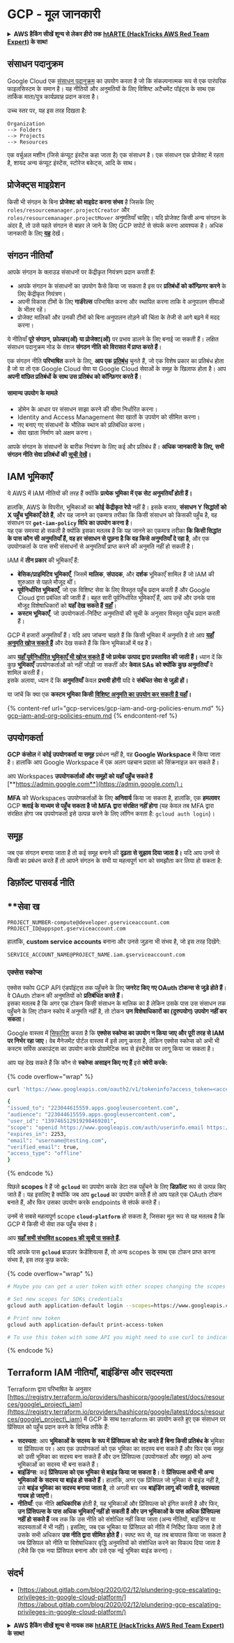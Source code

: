 # GCP - मूल जानकारी

<details>

<summary><strong>AWS हैकिंग सीखें शून्य से लेकर हीरो तक</strong> <a href="https://training.hacktricks.xyz/courses/arte"><strong>htARTE (HackTricks AWS Red Team Expert)</strong></a><strong> के साथ!</strong></summary>

HackTricks का समर्थन करने के अन्य तरीके:

* यदि आप चाहते हैं कि आपकी **कंपनी का विज्ञापन HackTricks में दिखाई दे** या **HackTricks को PDF में डाउनलोड करें**, तो [**सब्सक्रिप्शन प्लान्स**](https://github.com/sponsors/carlospolop) देखें!
* [**आधिकारिक PEASS & HackTricks स्वैग**](https://peass.creator-spring.com) प्राप्त करें
* [**The PEASS Family**](https://opensea.io/collection/the-peass-family) की खोज करें, हमारा विशेष [**NFTs**](https://opensea.io/collection/the-peass-family) संग्रह
* 💬 [**Discord group**](https://discord.gg/hRep4RUj7f) में **शामिल हों** या [**telegram group**](https://t.me/peass) में या **Twitter** 🐦 पर **मुझे फॉलो** करें [**@carlospolopm**](https://twitter.com/carlospolopm)**.**
* **HackTricks** के [**github repos**](https://github.com/carlospolop/hacktricks) और [**HackTricks Cloud**](https://github.com/carlospolop/hacktricks-cloud) में PRs सबमिट करके अपनी हैकिंग ट्रिक्स शेयर करें।

</details>

## **संसाधन पदानुक्रम**

Google Cloud एक [संसाधन पदानुक्रम](https://cloud.google.com/resource-manager/docs/cloud-platform-resource-hierarchy) का उपयोग करता है जो कि संकल्पनात्मक रूप से एक पारंपरिक फाइलसिस्टम के समान है। यह नीतियों और अनुमतियों के लिए विशिष्ट अटैचमेंट पॉइंट्स के साथ एक तार्किक माता/पुत्र कार्यप्रवाह प्रदान करता है।

उच्च स्तर पर, यह इस तरह दिखता है:
```
Organization
--> Folders
--> Projects
--> Resources
```
एक वर्चुअल मशीन (जिसे कंप्यूट इंस्टेंस कहा जाता है) एक संसाधन है। एक संसाधन एक प्रोजेक्ट में रहता है, शायद अन्य कंप्यूट इंस्टेंस, स्टोरेज बकेट्स, आदि के साथ।

## **प्रोजेक्ट्स माइग्रेशन**

किसी भी संगठन के बिना **प्रोजेक्ट को माइग्रेट करना संभव** है जिसके लिए `roles/resourcemanager.projectCreator` और `roles/resourcemanager.projectMover` अनुमतियाँ चाहिए। यदि प्रोजेक्ट किसी अन्य संगठन के अंदर है, तो उसे पहले संगठन से बाहर ले जाने के लिए GCP सपोर्ट से संपर्क करना आवश्यक है। अधिक जानकारी के लिए [**यह**](https://medium.com/google-cloud/migrating-a-project-from-one-organization-to-another-gcp-4b37a86dd9e6) देखें।

## **संगठन नीतियाँ**

आपके संगठन के क्लाउड संसाधनों पर केंद्रीकृत नियंत्रण प्रदान करती हैं:

* आपके संगठन के संसाधनों का उपयोग कैसे किया जा सकता है इस पर **प्रतिबंधों को कॉन्फ़िगर करने** के लिए केंद्रीकृत नियंत्रण।
* अपनी विकास टीमों के लिए **गार्डरेल्स** परिभाषित करना और स्थापित करना ताकि वे अनुपालन सीमाओं के भीतर रहें।
* प्रोजेक्ट मालिकों और उनकी टीमों को बिना अनुपालन तोड़ने की चिंता के तेजी से आगे बढ़ने में मदद करना।

ये नीतियाँ **पूरे संगठन, फ़ोल्डर(ओं) या प्रोजेक्ट(ओं)** पर प्रभाव डालने के लिए बनाई जा सकती हैं। लक्षित संसाधन पदानुक्रम नोड के वंशज **संगठन नीति को विरासत में प्राप्त करते हैं**।

एक संगठन नीति **परिभाषित** करने के लिए, **आप एक** [**प्रतिबंध**](https://cloud.google.com/resource-manager/docs/organization-policy/overview#constraints) चुनते हैं, जो एक विशेष प्रकार का प्रतिबंध होता है जो या तो एक Google Cloud सेवा या Google Cloud सेवाओं के समूह के खिलाफ होता है। आप **अपनी वांछित प्रतिबंधों के साथ उस प्रतिबंध को कॉन्फ़िगर करते हैं**।

#### सामान्य उपयोग के मामले <a href="#common_use_cases" id="common_use_cases"></a>

* डोमेन के आधार पर संसाधन साझा करने की सीमा निर्धारित करना।
* Identity and Access Management सेवा खातों के उपयोग को सीमित करना।
* नए बनाए गए संसाधनों के भौतिक स्थान को प्रतिबंधित करना।
* सेवा खाता निर्माण को अक्षम करना।

आपके संगठन के संसाधनों के बारीक नियंत्रण के लिए कई और प्रतिबंध हैं। **अधिक जानकारी के लिए, सभी संगठन नीति सेवा प्रतिबंधों की** [**सूची देखें**](https://cloud.google.com/resource-manager/docs/organization-policy/org-policy-constraints)**।**

## **IAM भूमिकाएँ**

ये AWS में IAM नीतियों की तरह हैं क्योंकि **प्रत्येक भूमिका में एक सेट अनुमतियाँ होती हैं।**

हालांकि, AWS के विपरीत, भूमिकाओं का **कोई केंद्रीकृत रेपो** नहीं है। इसके बजाय, **संसाधन Y सिद्धांतों को X पहुँच भूमिकाएँ देते हैं**, और यह जानने का एकमात्र तरीका कि किसी संसाधन को किसकी पहुँच है, वह संसाधन पर **`get-iam-policy` विधि का उपयोग करना है**।\
यह एक समस्या हो सकती है क्योंकि इसका मतलब है कि यह जानने का एकमात्र तरीका **कि किसी सिद्धांत के पास कौन सी अनुमतियाँ हैं, वह हर संसाधन से पूछना है कि वह किसे अनुमतियाँ दे रहा है**, और एक उपयोगकर्ता के पास सभी संसाधनों से अनुमतियाँ प्राप्त करने की अनुमति नहीं हो सकती है।

IAM में **तीन प्रकार** की भूमिकाएँ हैं:

* **बेसिक/प्राइमिटिव भूमिकाएँ**, जिसमें **मालिक**, **संपादक**, और **दर्शक** भूमिकाएँ शामिल हैं जो IAM की शुरुआत से पहले मौजूद थीं।
* **पूर्वनिर्धारित भूमिकाएँ**, जो एक विशिष्ट सेवा के लिए विस्तृत पहुँच प्रदान करती हैं और Google Cloud द्वारा प्रबंधित की जाती हैं। बहुत सारी पूर्वनिर्धारित भूमिकाएँ हैं, आप उन्हें और उनके पास मौजूद विशेषाधिकारों को **यहाँ देख सकते हैं** [**यहाँ**](https://cloud.google.com/iam/docs/understanding-roles#predefined\_roles)।
* **कस्टम भूमिकाएँ**, जो उपयोगकर्ता-निर्दिष्ट अनुमतियों की सूची के अनुसार विस्तृत पहुँच प्रदान करती हैं।

GCP में हजारों अनुमतियाँ हैं। यदि आप जांचना चाहते हैं कि किसी भूमिका में अनुमति है तो आप [**यहाँ अनुमति खोज सकते हैं**](https://cloud.google.com/iam/docs/permissions-reference) और देख सकते हैं कि किन भूमिकाओं में वह है।

आप [**यहाँ पूर्वनिर्धारित भूमिकाएँ भी खोज सकते हैं**](https://cloud.google.com/iam/docs/understanding-roles#product\_specific\_documentation) **जो प्रत्येक उत्पाद द्वारा प्रस्तावित की जाती हैं।** ध्यान दें कि कुछ **भूमिकाएँ** उपयोगकर्ताओं को नहीं जोड़ी जा सकतीं और **केवल SAs को क्योंकि कुछ अनुमतियाँ** वे शामिल करती हैं।\
इसके अलावा, ध्यान दें कि **अनुमतियाँ** केवल **प्रभावी होंगी** यदि वे **संबंधित सेवा से जुड़ी हों।**

या जांचें कि क्या एक **कस्टम भूमिका किसी** [**विशिष्ट अनुमति का उपयोग कर सकती है यहाँ**](https://cloud.google.com/iam/docs/custom-roles-permissions-support)**।**

{% content-ref url="gcp-services/gcp-iam-and-org-policies-enum.md" %}
[gcp-iam-and-org-policies-enum.md](gcp-services/gcp-iam-and-org-policies-enum.md)
{% endcontent-ref %}

## उपयोगकर्ता <a href="#default-credentials" id="default-credentials"></a>

**GCP कंसोल** में **कोई उपयोगकर्ता या समूह** प्रबंधन नहीं है, वह **Google Workspace** में किया जाता है। हालांकि आप Google Workspace में एक अलग पहचान प्रदाता को सिंक्रनाइज़ कर सकते हैं।

आप Workspaces **उपयोगकर्ताओं और समूहों को यहाँ पहुँच सकते हैं** [**https://admin.google.com**](https://admin.google.com/)।

**MFA** को Workspaces उपयोगकर्ताओं के लिए **अनिवार्य** किया जा सकता है, हालांकि, एक **हमलावर** GCP **क्लाई के माध्यम से पहुँच सकता है जो MFA द्वारा संरक्षित नहीं होगा** (यह केवल तब MFA द्वारा संरक्षित होगा जब उपयोगकर्ता इसे उत्पन्न करने के लिए लॉगिन करता है: `gcloud auth login`)।

## समूह

जब एक संगठन बनाया जाता है तो कई समूह बनाने की **दृढ़ता से सुझाव दिया जाता है।** यदि आप उनमें से किसी का प्रबंधन करते हैं तो आपने संगठन के सभी या महत्वपूर्ण भाग को समझौता कर लिया हो सकता है:

## **डिफ़ॉल्ट पासवर्ड नीति**

## **सेवा ख
```
PROJECT_NUMBER-compute@developer.gserviceaccount.com
PROJECT_ID@appspot.gserviceaccount.com
```
हालांकि, **custom service accounts** बनाना और उनसे जुड़ना भी संभव है, जो इस तरह दिखेंगे:
```
SERVICE_ACCOUNT_NAME@PROJECT_NAME.iam.gserviceaccount.com
```
### **एक्सेस स्कोप्स**

एक्सेस स्कोप GCP API एंडपॉइंट्स तक पहुँचने के लिए **जनरेट किए गए OAuth टोकन्स से जुड़े होते हैं**। वे OAuth टोकन की अनुमतियों को **प्रतिबंधित करते हैं**।\
इसका मतलब है कि अगर एक टोकन किसी संसाधन के मालिक का है लेकिन उसके पास उस संसाधन तक पहुँचने के लिए टोकन स्कोप में अनुमति नहीं है, तो टोकन **उन विशेषाधिकारों का (दुरुपयोग) उपयोग नहीं कर सकता**।

Google वास्तव में [सिफारिश](https://cloud.google.com/compute/docs/access/service-accounts#service\_account\_permissions) करता है कि **एक्सेस स्कोप्स का उपयोग न किया जाए और पूरी तरह से IAM पर निर्भर रहा जाए**। वेब मैनेजमेंट पोर्टल वास्तव में इसे लागू करता है, लेकिन एक्सेस स्कोप्स को अभी भी कस्टम सर्विस अकाउंट्स का उपयोग करके प्रोग्रामेटिक रूप से इंस्टेंसेस पर लागू किया जा सकता है।

आप यह देख सकते हैं कि कौन से **स्कोप्स** **असाइन किए गए हैं** इसे **क्वेरी करके:**

{% code overflow="wrap" %}
```bash
curl 'https://www.googleapis.com/oauth2/v1/tokeninfo?access_token=<access_token>'

{
"issued_to": "223044615559.apps.googleusercontent.com",
"audience": "223044615559.apps.googleusercontent.com",
"user_id": "139746512919298469201",
"scope": "openid https://www.googleapis.com/auth/userinfo.email https://www.googleapis.com/auth/cloud-platform https://www.googleapis.com/auth/appengine.admin https://www.googleapis.com/auth/sqlservice.login https://www.googleapis.com/auth/compute https://www.googleapis.com/auth/accounts.reauth",
"expires_in": 2253,
"email": "username@testing.com",
"verified_email": true,
"access_type": "offline"
}
```
{% endcode %}

पिछले **scopes** वे हैं जो **`gcloud`** का उपयोग करके डेटा तक पहुँचने के लिए **डिफ़ॉल्ट** रूप से उत्पन्न किए जाते हैं। यह इसलिए है क्योंकि जब आप **`gcloud`** का उपयोग करते हैं तो आप पहले एक OAuth टोकन बनाते हैं, और फिर उसका उपयोग करके endpoints से संपर्क करते हैं।

उनमें से सबसे महत्वपूर्ण scope **`cloud-platform`** हो सकता है, जिसका मूल रूप से यह मतलब है कि GCP में किसी भी सेवा तक पहुँच संभव है।

आप [**यहाँ सभी संभावित scopes की सूची पा सकते हैं**](https://developers.google.com/identity/protocols/googlescopes)**.**

यदि आपके पास **`gcloud`** ब्राउज़र क्रेडेंशियल्स हैं, तो अन्य scopes के साथ एक टोकन प्राप्त करना संभव है, इस तरह कुछ करके:

{% code overflow="wrap" %}
```bash
# Maybe you can get a user token with other scopes changing the scopes array from ~/.config/gcloud/credentials.db

# Set new scopes for SDKs credentials
gcloud auth application-default login --scopes=https://www.googleapis.com/auth/userinfo.email,https://www.googleapis.com/auth/cloud-platform,https://www.googleapis.com/auth/sqlservice.login,https://www.googleapis.com/auth/appengine.admin,https://www.googleapis.com/auth/compute,https://www.googleapis.com/auth/accounts.reauth,https://www.googleapis.com/auth/admin.directory.user,https://www.googleapis.com/auth/admin.directory.group,https://www.googleapis.com/auth/admin.directory.domain

# Print new token
gcloud auth application-default print-access-token

# To use this token with some API you might need to use curl to indicate the project header with --header "X-Goog-User-Project: <project-name>"
```
{% endcode %}

## **Terraform IAM नीतियाँ, बाइंडिंग्स और सदस्यता**

Terraform द्वारा परिभाषित के अनुसार [https://registry.terraform.io/providers/hashicorp/google/latest/docs/resources/google\_project\_iam](https://registry.terraform.io/providers/hashicorp/google/latest/docs/resources/google\_project\_iam) में GCP के साथ terraform का उपयोग करते हुए एक संसाधन पर प्रिंसिपल को पहुँच प्रदान करने के विभिन्न तरीके हैं:

* **सदस्यता**: आप **भूमिकाओं के सदस्य के रूप में प्रिंसिपल्स को सेट करते हैं** **बिना किसी प्रतिबंध के** भूमिका या प्रिंसिपल्स पर। आप एक उपयोगकर्ता को एक भूमिका का सदस्य बना सकते हैं और फिर एक समूह को उसी भूमिका का सदस्य बना सकते हैं और उन प्रिंसिपल्स (उपयोगकर्ता और समूह) को अन्य भूमिकाओं का सदस्य भी बना सकते हैं।
* **बाइंडिंग्स**: कई **प्रिंसिपल्स को एक भूमिका से बाइंड किया जा सकता है**। वे **प्रिंसिपल्स अभी भी अन्य भूमिकाओं के सदस्य या बाइंड हो सकते हैं**। हालांकि, अगर एक प्रिंसिपल जो भूमिका से बाइंड नहीं है, उसे **बाइंड भूमिका का सदस्य बनाया जाता है**, तो अगली बार जब **बाइंडिंग लागू की जाती है, सदस्यता गायब हो जाएगी**।
* **नीतियाँ**: एक नीति **आधिकारिक** होती है, यह भूमिकाओं और प्रिंसिपल्स को इंगित करती है और फिर, **उन प्रिंसिपल्स के पास अधिक भूमिकाएँ नहीं हो सकती हैं और उन भूमिकाओं के पास अधिक प्रिंसिपल्स नहीं हो सकते हैं** जब तक कि उस नीति को संशोधित नहीं किया जाता (अन्य नीतियों, बाइंडिंग्स या सदस्यताओं में भी नहीं)। इसलिए, जब एक भूमिका या प्रिंसिपल को नीति में निर्दिष्ट किया जाता है तो उसके सभी अधिकार **उस नीति द्वारा सीमित होते हैं**। स्पष्ट रूप से, यह तब बायपास किया जा सकता है जब प्रिंसिपल को नीति या विशेषाधिकार वृद्धि अनुमतियों को संशोधित करने का विकल्प दिया जाता है (जैसे कि एक नया प्रिंसिपल बनाना और उसे एक नई भूमिका बाइंड करना)।

## संदर्भ

* [https://about.gitlab.com/blog/2020/02/12/plundering-gcp-escalating-privileges-in-google-cloud-platform/](https://about.gitlab.com/blog/2020/02/12/plundering-gcp-escalating-privileges-in-google-cloud-platform/)

<details>

<summary><strong>AWS हैकिंग सीखें शून्य से नायक तक</strong> <a href="https://training.hacktricks.xyz/courses/arte"><strong>htARTE (HackTricks AWS Red Team Expert)</strong></a><strong> के साथ!</strong></summary>

HackTricks का समर्थन करने के अन्य तरीके:

* यदि आप चाहते हैं कि आपकी **कंपनी का विज्ञापन HackTricks में दिखाया जाए** या **HackTricks को PDF में डाउनलोड करें** तो [**सदस्यता योजनाओं**](https://github.com/sponsors/carlospolop) की जाँच करें!
* [**आधिकारिक PEASS & HackTricks स्वैग**](https://peass.creator-spring.com) प्राप्त करें
* [**The PEASS Family**](https://opensea.io/collection/the-peass-family) की खोज करें, हमारा एक्सक्लूसिव [**NFTs**](https://opensea.io/collection/the-peass-family) संग्रह
* 💬 [**Discord समूह**](https://discord.gg/hRep4RUj7f) में **शामिल हों** या [**telegram समूह**](https://t.me/peass) या **Twitter** 🐦 पर मुझे **फॉलो** करें [**@carlospolopm**](https://twitter.com/carlospolopm)**.**
* **HackTricks** को अपनी हैकिंग ट्रिक्स साझा करके PRs जमा करके [**HackTricks**](https://github.com/carlospolop/hacktricks) और [**HackTricks Cloud**](https://github.com/carlospolop/hacktricks-cloud) github repos में योगदान दें।

</details>

